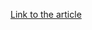 [Link to the article](https://www.clearskysec.com/wp-content/uploads/2018/11/MuddyWater-Operations-in-Lebanon-and-Oman.pdf)
